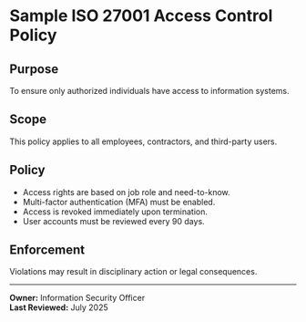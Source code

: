# Sample ISO 27001 Access Control Policy

## Purpose
To ensure only authorized individuals have access to information systems.

## Scope
This policy applies to all employees, contractors, and third-party users.

## Policy

- Access rights are based on job role and need-to-know.
- Multi-factor authentication (MFA) must be enabled.
- Access is revoked immediately upon termination.
- User accounts must be reviewed every 90 days.

## Enforcement
Violations may result in disciplinary action or legal consequences.

---

**Owner:** Information Security Officer  
**Last Reviewed:** July 2025
